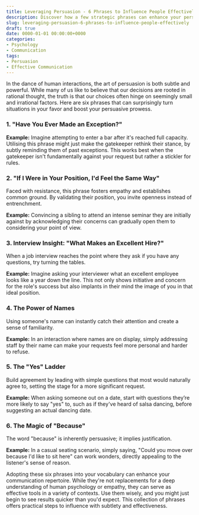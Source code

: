 ```yaml
---
title: Leveraging Persuasion - 6 Phrases to Influence People Effectively
description: Discover how a few strategic phrases can enhance your persuasive abilities in various situations.
slug: leveraging-persuasion-6-phrases-to-influence-people-effectively
draft: true
date: 0000-01-01 00:00:00+0000
categories:  
- Psychology  
- Communication  
tags:  
- Persuasion  
- Effective Communication  
---
```


In the dance of human interactions, the art of persuasion is both subtle and powerful. While many of us like to believe that our decisions are rooted in rational thought, the truth is that our choices often hinge on seemingly small and irrational factors. Here are six phrases that can surprisingly turn situations in your favor and boost your persuasive prowess.

### 1. **"Have You Ever Made an Exception?"**

**Example:** Imagine attempting to enter a bar after it's reached full capacity. Utilising this phrase might just make the gatekeeper rethink their stance, by subtly reminding them of past exceptions. This works best when the gatekeeper isn't fundamentally against your request but rather a stickler for rules.

### 2. **"If I Were in Your Position, I'd Feel the Same Way"**

Faced with resistance, this phrase fosters empathy and establishes common ground. By validating their position, you invite openness instead of entrenchment.

**Example:** Convincing a sibling to attend an intense seminar they are initially against by acknowledging their concerns can gradually open them to considering your point of view.

### 3. **Interview Insight: "What Makes an Excellent Hire?"**

When a job interview reaches the point where they ask if you have any questions, try turning the tables.

**Example:** Imagine asking your interviewer what an excellent employee looks like a year down the line. This not only shows initiative and concern for the role's success but also implants in their mind the image of you in that ideal position.

### 4. **The Power of Names**

Using someone's name can instantly catch their attention and create a sense of familiarity.

**Example:** In an interaction where names are on display, simply addressing staff by their name can make your requests feel more personal and harder to refuse.

### 5. **The "Yes" Ladder**

Build agreement by leading with simple questions that most would naturally agree to, setting the stage for a more significant request.

**Example:** When asking someone out on a date, start with questions they’re more likely to say "yes" to, such as if they've heard of salsa dancing, before suggesting an actual dancing date.

### 6. **The Magic of "Because"**

The word "because" is inherently persuasive; it implies justification.

**Example:** In a casual seating scenario, simply saying, "Could you move over because I'd like to sit here" can work wonders, directly appealing to the listener's sense of reason.

Adopting these six phrases into your vocabulary can enhance your communication repertoire. While they're not replacements for a deep understanding of human psychology or empathy, they can serve as effective tools in a variety of contexts. Use them wisely, and you might just begin to see results quicker than you'd expect. This collection of phrases offers practical steps to influence with subtlety and effectiveness.
